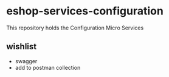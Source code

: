 # eshop-services-configuration
This repository holds the Configuration Micro Services

## wishlist

- swagger
- add to postman collection